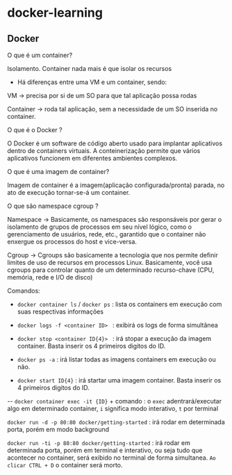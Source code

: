 # docker-learning


## Docker

O que é um container?

Isolamento. Container nada mais é que isolar os recursos

* Há diferenças entre uma VM e um container, sendo:

VM -> precisa por si de um SO para que tal aplicação possa rodas

Container -> roda tal aplicação, sem a necessidade de um SO inserida no container.

O que é o Docker ?

O Docker é um software de código aberto usado para implantar aplicativos dentro de containers virtuais. A conteinerização permite que vários aplicativos funcionem em diferentes ambientes complexos. 

O que é uma imagem de container?

Imagem de container é a imagem(aplicação configurada/pronta) parada, no ato de execução tornar-se-á um container.

O que são namespace cgroup ?

Namespace -> Basicamente, os namespaces são responsáveis por gerar o isolamento de grupos de processos em seu nível lógico, como o gerenciamento de usuários, rede, etc., garantido que o container não enxergue os processos do host e vice-versa.

Cgroup -> Cgroups são basicamente a tecnologia que nos permite definir limites de uso de recursos em processos Linux. Basicamente, você usa cgroups para controlar quanto de um determinado recurso-chave (CPU, memória, rede e I/O de disco)


Comandos:

- `docker container ls` / `docker ps` : lista os containers em execução com suas respectivas informações

- `docker logs -f <container ID> ` : exibirá os logs de forma simultânea 

- `docker stop <container ID{4}> ` : irá stopar a execução da imagem container. Basta inserir os 4 primeiros digitos do ID.

- `docker ps -a` : irá listar todas as imagens containers em execução ou não.

- `docker start ID{4}` : irá startar uma imagem container. Basta inserir os 4 primeiros digitos do ID.

-- `docker container exec -it {ID}` + comando : o `exec` adentrará/executar algo em determinado container, `i` significa modo interativo, `t` por terminal 

`docker run -d -p 80:80 docker/getting-started` :  irá rodar em determinada porta, porém em modo background

`docker run -ti -p 80:80 docker/getting-started` :  irá rodar em determinada porta, porém em terminal e interativo, ou seja tudo que acontecer no container, será exibido no terminal de forma simultanea. 
`Ao clicar CTRL + D` o container será morto.


